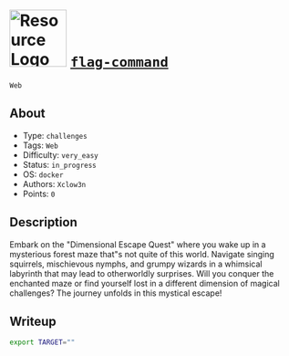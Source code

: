 # <img src="https://app.hackthebox.com/images/logos/htb_ic2.svg" width="100" height="100" alt="Resource Logo"> [`flag-command`](https://app.hackthebox.com/challenges/Flag%2520Command)

`Web`


## About
- Type: `challenges`
- Tags: `Web`
- Difficulty: `very_easy`
- Status: `in_progress` 
- OS: `docker`
- Authors: `Xclow3n`
- Points: `0`

## Description


Embark on the "Dimensional Escape Quest" where you wake up in a mysterious forest maze that"s not quite of this world. Navigate singing squirrels, mischievous nymphs, and grumpy wizards in a whimsical labyrinth that may lead to otherworldly surprises. Will you conquer the enchanted maze or find yourself lost in a different dimension of magical challenges? The journey unfolds in this mystical escape!



## Writeup


```bash
export TARGET=""
```

